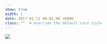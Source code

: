 ```yaml
---
show: true
width: 1
date: 2017-01-11 00:01:00 +0800
class: ""  # Override the default card style
---
```

<div>
<img src="{{ 'assets/images/badge/uhm.png' | relative_url }}" class="img-fluid rounded-xl" >
</div>